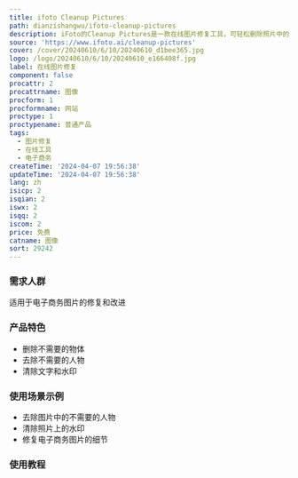 ```yaml
---
title: ifoto Cleanup Pictures
path: dianzishangwu/ifoto-cleanup-pictures
description: iFoto的Cleanup Pictures是一款在线图片修复工具，可轻松删除照片中的不需要的物体、人物、文字和水印。适用于快速改善电子商务图片的质量。
source: 'https://www.ifoto.ai/cleanup-pictures'
cover: /cover/20240610/6/10/20240610_d1bee365.jpg
logo: /logo/20240610/6/10/20240610_e166408f.jpg
label: 在线图片修复
component: false
procattr: 2
procattrname: 图像
procform: 1
procformname: 网站
proctype: 1
proctypename: 普通产品
tags:
  - 图片修复
  - 在线工具
  - 电子商务
createTime: '2024-04-07 19:56:38'
updateTime: '2024-04-07 19:56:38'
lang: zh
isicp: 2
isqian: 2
iswx: 2
isqq: 2
iscom: 2
price: 免费
catname: 图像
sort: 29242
---
```




### 需求人群
适用于电子商务图片的修复和改进

### 产品特色
* 删除不需要的物体
* 去除不需要的人物
* 清除文字和水印

### 使用场景示例
* 去除图片中的不需要的人物
* 清除照片上的水印
* 修复电子商务图片的细节

### 使用教程


  
